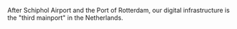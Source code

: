 
After Schiphol Airport and the Port of Rotterdam, our digital infrastructure
is the &quot;third mainport&quot; in the Netherlands.
